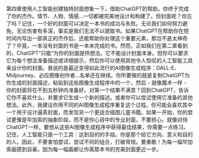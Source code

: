 第四章使用人工智能创建独特封面想象一下，借助ChatGPT的帮助，你终于完成了你的杰作。情节、人物、情感...一切都被完美地设计和构建了。但封面呢？你忘了吗？记住，一个好的封面可以决定一本书的成功与失败。无论我们如何努力避免，无论伤害有多深，事实是我们无法不以貌取书。如果ChatGPT在帮助你在短时间内写出一部真正的杰作后，还能帮助你处理这个重要元素，那岂不是太神奇了？毕竟，一本没有封面的书是一本未完成的书。然而，正如我们在第二章看到的，ChatGPT“只能”为你的封面提供想法。它不能设计封面本身。但你可以要求它为每个想法准备描述或详细提示，然后你可以使用其他令人惊叹的人工智能工具来设计你的封面。我说的是最近变得如此流行的AI图像生成程序：DALL-E、Midjourney、必应图像创作者...名单还在继续。你所要做的就是复制ChatGPT为你生成的封面描述，粘贴到这些图像生成程序中的一个，然后 - 就像魔术一样 - 你的封面将在不到五秒钟内准备好。对第一个结果不满意？回到ChatGPT，告诉它你不喜欢什么，并要求它生成一个新的描述。或者你可以尝试使用它准备的其他想法。此外，我建议你用不同的AI图像生成程序重复这个过程。你可能会喜欢其中一个用于设计逼真封面，而发现另一个更适合插图儿童书籍。如果一开始，你的尝试更像是毕加索的抽象阶段，而不是你心目中的专业封面，不要担心。就像对待ChatGPT一样，要想从这些AI图像生成程序中获得最佳结果，你需要一点练习。记住，人工智能只是一个工具：达到目的的手段。你是那个给它方向、意义和目的的人。因此，不要害怕尝试，尝试不同的组合，打破常规。要勇敢！为每一幅毕加索画感到自豪。因为每一幅画都让你离那本书的完美封面更近一步。
